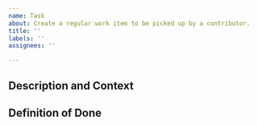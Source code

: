 ```yaml
---
name: Task
about: Create a regular work item to be picked up by a contributor.
title: ''
labels: ''
assignees: ''

---
```


## Description and Context
<!-- Write a description or todo list as the scope. A task should be: -->
<!-- Actionable: can be acted on right away. -->
<!-- Clearly defined scope: has precise limits/boundaries. -->
<!-- Small scope: break complex tasks into smaller ones if they involve multiple system parts, multiple people/PRs, or parallelizable work. -->

## Definition of Done
<!-- Describe completion: e.g. code merged, deployment is done, or release published etc. -->